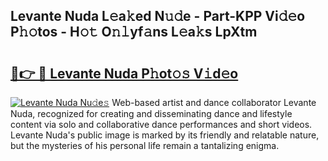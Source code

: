 ## Levante Nuda L𝚎a𝚔ed N𝚞𝚍e - Part-KPP Vi𝚍𝚎o P𝚑𝚘tos - H𝚘𝚝 O𝚗𝚕yf𝚊ns L𝚎a𝚔s LpXtm

# <h2><a href="http://kfc6sd.oniu.top/?m=Levante+Nuda">🔗👉 🔴 Levante Nuda P𝚑ot𝚘𝚜 V𝚒d𝚎o</a></h2>

[![Levante Nuda Nu𝚍e𝚜](https://i.imgur.com/0qMVB7G.gif)](http://kfc6sd.oniu.top/?m=Levante+Nuda)
Web-based artist and dance collaborator Levante Nuda, recognized for creating and disseminating dance and lifestyle content via solo and collaborative dance performances and short videos. Levante Nuda's public image is marked by its friendly and relatable nature, but the mysteries of his personal life remain a tantalizing enigma.  
